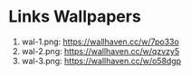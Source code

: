 # Links Wallpapers

1. wal-1.png: https://wallhaven.cc/w/7po33o
2. wal-2.png: https://wallhaven.cc/w/qzvzy5
3. wal-3.png: https://wallhaven.cc/w/o58dgp
